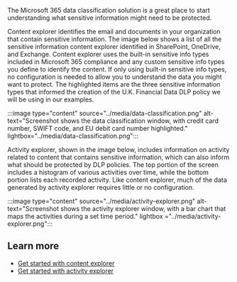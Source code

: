 The Microsoft 365 data classification solution is a great place to start understanding what sensitive information might need to be protected.

Content explorer identifies the email and documents in your organization that contain sensitive information. The image below shows a list of all the sensitive information content explorer identified in SharePoint, OneDrive, and Exchange. Content explorer uses the built-in sensitive info types included in Microsoft 365 compliance and any custom sensitive info types you define to identify the content. If only using built-in sensitive info types, no configuration is needed to allow you to understand the data you might want to protect. The highlighted items are the three sensitive information types that informed the creation of the U.K. Financial Data DLP policy we will be using in our examples.

:::image type="content" source="../media/data-classification.png" alt-text="Screenshot shows the data classification window, with credit card number, SWIFT code, and EU debit card number highlighted." lightbox="../media/data-classification.png":::

Activity explorer, shown in the image below, includes information on activity related to content that contains sensitive information, which can also inform what should be protected by DLP policies. The top portion of the screen includes a histogram of various activities over time, while the bottom portion lists each recorded activity. Like content explorer, much of the data generated by activity explorer requires little or no configuration.

:::image type="content" source="../media/activity-explorer.png" alt-text="Screenshot shows the activity explorer window, with a bar chart that maps the activities during a set time period." lightbox ="../media/activity-explorer.png":::

## Learn more

- [Get started with content explorer](/microsoft-365/compliance/data-classification-content-explorer)
- [Get started with activity explorer](/microsoft-365/compliance/data-classification-activity-explorer)
